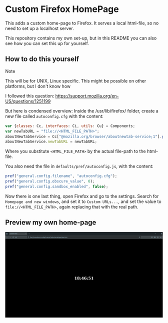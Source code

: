 # Custom Firefox HomePage
This adds a custom home-page to Firefox. 
It serves a local html-file, so no need to set up a localhost server. 

This repository contains my own set-up, 
but in this README you can also see how you can set this up for yourself.



## How to do this yourself 
> [!NOTE]
> This will be for UNIX, Linux specific. 
> This might be possible on other platforms, but I don't know how

I followed this question: https://support.mozilla.org/en-US/questions/1251199

But here is condensed overview:
Inside the /usr/lib/firefox/ folder, create a new file called `autoconfig.cfg` with the content:
```js
var {classes: Cc, interfaces: Ci, utils: Cu} = Components;
var newTabURL = "file://<HTML_FILE_PATH>";
aboutNewTabService = Cc["@mozilla.org/browser/aboutnewtab-service;1"].getService(Ci.nsIAboutNewTabService);
aboutNewTabService.newTabURL = newTabURL;
```
Where you substitute `<HTML_FILE_PATH>` by the actual file-path to the html-file.

You also need the file in `defaults/pref/autoconfig.js`, with the content:
```js
pref("general.config.filename", "autoconfig.cfg");
pref("general.config.obscure_value", 0);
pref("general.config.sandbox_enabled", false);
```

Now there is one last thing, open Firefox and go to the settings.
Search for `Homepage and new windows`, and set it to `Custom URLs...`, 
and set the value to `file://<HTML_FILE_PATH>`, again replacing that with the real path.



## Preview my own home-page
![Image of my custom home-page](./images/preview.png)
